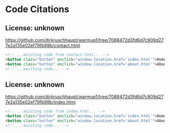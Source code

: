 # Code Citations

## License: unknown
https://github.com/dirkruschhaupt/warmup1/tree/7088472d3fd6d7c809d277e2a135e02ef79fb99b/contact.html

```html
<!-- ...existing code from contact.html... -->
<button class="button" onclick="window.location.href='index.html'">Home</button>
<button class="button" onclick="window.location.href='about.html'">About</button>
<!-- ...existing code... -->
```

## License: unknown
https://github.com/dirkruschhaupt/warmup1/tree/7088472d3fd6d7c809d277e2a135e02ef79fb99b/index.html

```html
<!-- ...existing code from index.html... -->
<button class="button" onclick="window.location.href='index.html'">Home</button>
<button class="button" onclick="window.location.href='about.html'">About</button>
<!-- ...existing code... -->
```

